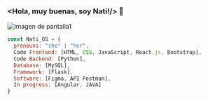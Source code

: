 ### <Hola, muy buenas, soy Nati!/> 👋


![imagen de pantalla1](https://user-images.githubusercontent.com/99444878/185122362-cc55256c-2244-400e-b381-0637587826c0.jpg)

```js
const Nati_GS = {
  pronouns: "she" | "her",
  Code Frontend: [HTML, CSS, JavaScript, React.js, Bootstrap],
  Code Backend: [Python],
  Database: [MySQL],
  Framework: [Flask],
  Software: [Figma, API Postman],
  In progress: [Angular, JAVA]
}
```









